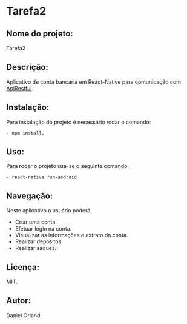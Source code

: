 # Tarefa2

## Nome do projeto:
Tarefa2

## Descrição: 
Aplicativo de conta bancária em React-Native para comunicação com [ApiRestful](https://github.com/DanielODev/Tarefa1).

## Instalação:
Para instalação do projeto é necessário rodar o comando:
```
- npm install.
```
## Uso:
Para rodar o projeto usa-se o seguinte comando:
```
- react-native run-android
```
## Navegação:
Neste aplicativo o usuário poderá:
* Criar uma conta.
* Efetuar login na conta.
* Visualizar as informações e extrato da conta.
* Realizar depósitos.
* Realizar saques.

## Licença:
MIT.

## Autor:
Daniel Orlandi.

